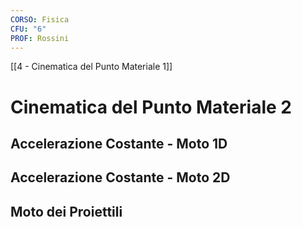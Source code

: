 ```yaml
---
CORSO: Fisica
CFU: "6"
PROF: Rossini
---
```

[[4 - Cinematica del Punto Materiale 1]]
# Cinematica del Punto Materiale 2
## Accelerazione Costante - Moto 1D
## Accelerazione Costante - Moto 2D
## Moto dei Proiettili
